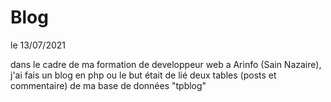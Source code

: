 # Blog

le 13/07/2021 

dans le cadre de ma formation de developpeur web a Arinfo (Sain Nazaire), j'ai fais un blog en php ou le but était de lié deux tables (posts et commentaire) de ma base de données "tpblog" 
